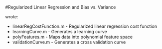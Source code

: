 #Regularized Linear Regression and Bias vs. Variance

wrote:

- linearRegCostFunction.m - Regularized linear regression cost function
- learningCurve.m - Generates a learning curve
- polyFeatures.m - Maps data into polynomial feature space
- validationCurve.m - Generates a cross validation curve
